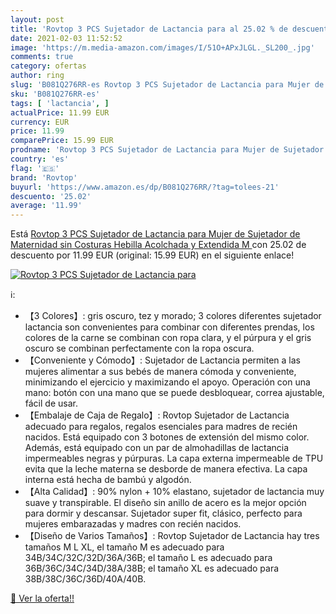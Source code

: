 ```yaml
---
layout: post
title: 'Rovtop 3 PCS Sujetador de Lactancia para al 25.02 % de descuento'
date: 2021-02-03 11:52:52
image: 'https://m.media-amazon.com/images/I/51O+APxJLGL._SL200_.jpg'
comments: true
category: ofertas
author: ring
slug: 'B081Q276RR-es Rovtop 3 PCS Sujetador de Lactancia para Mujer de...'
sku: 'B081Q276RR-es'
tags: [ 'lactancia', ]
actualPrice: 11.99 EUR
currency: EUR
price: 11.99
comparePrice: 15.99 EUR
prodname: 'Rovtop 3 PCS Sujetador de Lactancia para Mujer de Sujetador de Maternidad sin Costuras Hebilla Acolchada y Extendida  M '
country: 'es'
flag: '🇪🇸'
brand: 'Rovtop'
buyurl: 'https://www.amazon.es/dp/B081Q276RR/?tag=tolees-21'
descuento: '25.02'
average: '11.99'
---
```


Está [Rovtop 3 PCS Sujetador de Lactancia para Mujer de Sujetador de Maternidad sin Costuras Hebilla Acolchada y Extendida  M ](https://www.amazon.es/dp/B081Q276RR/?tag=tolees-21) con 25.02 de descuento por 11.99 EUR (original: 15.99 EUR) en el siguiente enlace!

[![Rovtop 3 PCS Sujetador de Lactancia para](https://m.media-amazon.com/images/I/51O+APxJLGL._SL200_.jpg)](https://www.amazon.es/dp/B081Q276RR/?tag=tolees-21)

ℹ️:

- 【3 Colores】: gris oscuro, tez y morado; 3 colores diferentes sujetador lactancia son convenientes para combinar con diferentes prendas, los colores de la carne se combinan con ropa clara, y el púrpura y el gris oscuro se combinan perfectamente con la ropa oscura.
- 【Conveniente y Cómodo】: Sujetador de Lactancia permiten a las mujeres alimentar a sus bebés de manera cómoda y conveniente, minimizando el ejercicio y maximizando el apoyo. Operación con una mano: botón con una mano que se puede desbloquear, correa ajustable, fácil de usar.
- 【Embalaje de Caja de Regalo】: Rovtop Sujetador de Lactancia adecuado para regalos, regalos esenciales para madres de recién nacidos. Está equipado con 3 botones de extensión del mismo color. Además, está equipado con un par de almohadillas de lactancia impermeables negras y púrpuras. La capa externa impermeable de TPU evita que la leche materna se desborde de manera efectiva. La capa interna está hecha de bambú y algodón.
- 【Alta Calidad】: 90% nylon + 10% elastano, sujetador de lactancia muy suave y transpirable. El diseño sin anillo de acero es la mejor opción para dormir y descansar. Sujetador super fit, clásico, perfecto para mujeres embarazadas y madres con recién nacidos.
- 【Diseño de Varios Tamaños】: Rovtop Sujetador de Lactancia hay tres tamaños M L XL, el tamaño M es adecuado para 34B/34C/32C/32D/36A/36B; el tamaño L es adecuado para 36B/36C/34C/34D/38A/38B; el tamaño XL es adecuado para 38B/38C/36C/36D/40A/40B.

[🛒 Ver la oferta!!](https://www.amazon.es/dp/B081Q276RR/?tag=tolees-21)
